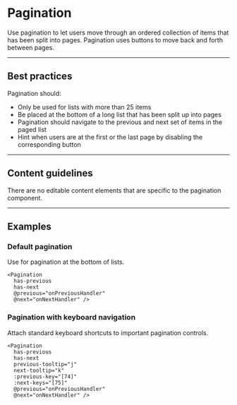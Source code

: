 # Pagination

Use pagination to let users move through an ordered collection of items that has been split into pages. Pagination uses 
buttons to move back and forth between pages.

---

## Best practices

Pagination should:

- Only be used for lists with more than 25 items
- Be placed at the bottom of a long list that has been split up into pages
- Pagination should navigate to the previous and next set of items in the paged list
- Hint when users are at the first or the last page by disabling the corresponding button

---

## Content guidelines

There are no editable content elements that are specific to the pagination component.

---

## Examples

### Default pagination

Use for pagination at the bottom of lists.

```vue
<Pagination
  has-previous 
  has-next
  @previous="onPreviousHandler"
  @next="onNextHandler" />
```

### Pagination with keyboard navigation

Attach standard keyboard shortcuts to important pagination controls.

```vue
<Pagination
  has-previous
  has-next
  previous-tooltip="j"
  next-tooltip="k"
  :previous-key="[74]"
  :next-keys="[75]"
  @previous="onPreviousHandler"
  @next="onNextHandler" />
```
